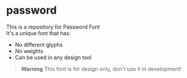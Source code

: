 # password
This is a repository for Password Font<br/>
It's a unique font that has:
- No different glyphs
- No weights
- Can be used in any design tool


> **Warning**
This font is for design only, don't use it in development!